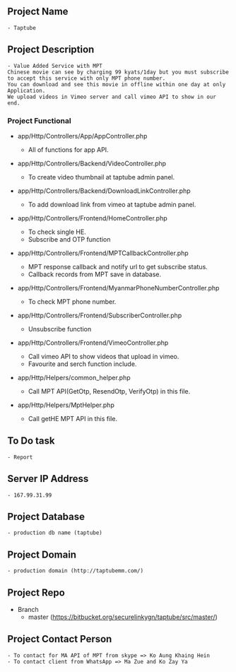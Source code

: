 ## Project Name
	- Taptube

## Project Description
	- Value Added Service with MPT 
	Chinese movie can see by charging 99 kyats/1day but you must subscribe to accept this service with only MPT phone number. 
	You can download and see this movie in offline within one day at only Application.
	We upload videos in Vimeo server and call vimeo API to show in our end.

### Project Functional
* app/Http/Controllers/App/AppController.php
	- All of functions for app API.

* app/Http/Controllers/Backend/VideoController.php
	- To create video thumbnail at taptube admin panel.

* app/Http/Controllers/Backend/DownloadLinkController.php
	- To add download link from vimeo at taptube admin panel.

* app/Http/Controllers/Frontend/HomeController.php
	- To check single HE.
	- Subscribe and OTP function 

* app/Http/Controllers/Frontend/MPTCallbackController.php
	- MPT response callback and notify url to get subscribe status.
	- Callback records from MPT save in database.

* app/Http/Controllers/Frontend/MyanmarPhoneNumberController.php
	- To check MPT phone number.

* app/Http/Controllers/Frontend/SubscriberController.php
	- Unsubscribe function

* app/Http/Controllers/Frontend/VimeoController.php
	- Call vimeo API to show videos that upload in vimeo.
	- Favourite and serch function include.

* app/Http/Helpers/common_helper.php
	- Call MPT API(GetOtp, ResendOtp, VerifyOtp) in this file.

* app/Http/Helpers/MptHelper.php
	- Call getHE MPT API in this file.

## To Do task
	- Report

## Server IP Address
	- 167.99.31.99

## Project Database
	- production db name (taptube)

## Project Domain
	- production domain (http://taptubemm.com/)

## Project Repo

* Branch
	- master (https://bitbucket.org/securelinkygn/taptube/src/master/)

## Project Contact Person
	- To contact for MA API of MPT from skype => Ko Aung Khaing Hein
	- To contact client from WhatsApp => Ma Zue and Ko Zay Ya
